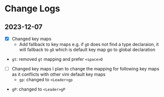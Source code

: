 # Change Logs
## 2023-12-07
- [x]  Changed key maps
    - Add fallback to key maps e.g. if `gD` does not find a type declaraion, it will fallback to `gD`
      which is default key map go to global declaration
  - `gt`: removed `gt` mapping and prefer `<space>D`

- [ ]  Changed key maps
  I plan to change the mapping for following key maps as it conflicts with other vim default key maps
    - `gp`: changed to `<Leader>gp`
  - `gP`: changed to `<Leader>gP`
